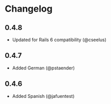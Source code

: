 # Changelog

## 0.4.8

* Updated for Rails 6 compatibility (@cseelus)

## 0.4.7

* Added German (@pstaender)

## 0.4.6

* Added Spanish (@jafuentest)

